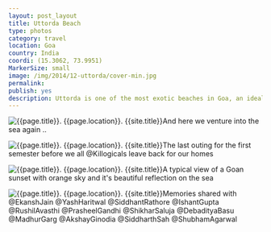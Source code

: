 ```yaml
---
layout: post_layout
title: Uttorda Beach
type: photos
category: travel
location: Goa
country: India
coordi: (15.3062, 73.9951)
MarkerSize: small
image: /img/2014/12-uttorda/cover-min.jpg
permalink:
publish: yes
description: Uttorda is one of the most exotic beaches in Goa, an ideal place for a relaxing evening
---
```

<!-- http://compressjpeg.com -->
<!-- http://compressimage.toolur.com/ 1024, 400-->
<p class="center"><img src="{{site.baseurl}}/img/2014/12-uttorda/cover.jpg" alt="{{page.title}}. {{page.location}}. {{site.title}}" title="{{page.title}}">And here we venture into the sea again ..</p>

<p class="center"><img src="{{site.baseurl}}/img/2014/12-uttorda/1.jpg" alt="{{page.title}}. {{page.location}}. {{site.title}}" title="{{page.title}}">The last outing for the first semester before we all @Killogicals leave back for our homes<br></p>

<p class="center"><img src="{{site.baseurl}}/img/2014/12-uttorda/2.jpg" alt="{{page.title}}. {{page.location}}. {{site.title}}" title="{{page.title}}">A typical view of a Goan sunset with orange sky and it's beautiful reflection on the sea</p>

<p class="center"><img src="{{site.baseurl}}/img/2014/12-uttorda/3.jpg" alt="{{page.title}}. {{page.location}}. {{site.title}}" title="{{page.title}}">Memories shared with @EkanshJain @YashHaritwal @SiddhantRathore @IshantGupta @RushilAvasthi @PrasheelGandhi @ShikharSaluja @DebadityaBasu @MadhurGarg @AkshayGinodia @SiddharthSah @ShubhamAgarwal</p>

